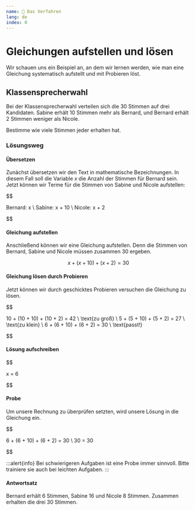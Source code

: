 ```yaml
---
name: 📌 Das Verfahren
lang: de
index: 0
---
```


# Gleichungen aufstellen und lösen

Wir schauen uns ein Beispiel an, an dem wir lernen werden, wie man eine Gleichung systematisch aufstellt und mit Probieren löst.

## Klassensprecherwahl

Bei der Klassensprecherwahl verteilen sich die 30 Stimmen auf drei Kandidaten. Sabine erhält 10 Stimmen mehr als Bernard, und Bernard erhält 2 Stimmen weniger als Nicole. 

Bestimme wie viele Stimmen jeder erhalten hat.

### Lösungsweg

#### Übersetzen

Zunächst übersetzen wir den Text in mathematische Bezeichnungen. In diesem Fall soll die Variable $x$ die Anzahl der Stimmen für Bernard sein. Jetzt können wir Terme für die Stimmen von Sabine und Nicole aufstellen:

$$

Bernard: x \\
Sabine: x + 10 \\
Nicole: x + 2

$$

#### Gleichung aufstellen

Anschließend können wir eine Gleichung aufstellen. Denn die Stimmen von Bernard, Sabine und Nicole müssen zusammen 30 ergeben.

$$
x + (x + 10) + (x + 2) = 30
$$

#### Gleichung lösen durch Probieren

Jetzt können wir durch geschicktes Probieren versuchen die Gleichung zu lösen.

$$

10 + (10 + 10) + (10 + 2) = 42 \ \text{zu groß} \\
5 + (5 + 10) + (5 + 2) = 27 \ \text{zu klein} \\
6 + (6 + 10) + (6 + 2) = 30 \ \text{passt!}

$$


#### Lösung aufschreiben

$$

x = 6

$$

#### Probe

Um unsere Rechnung zu überprüfen setzten, wird unsere Lösung in die Gleichung ein.

$$

6 + (6 + 10) + (6 + 2) = 30 \\
30 = 30

$$

:::alert{info}
Bei schwierigeren Aufgaben ist eine Probe immer sinnvoll. Bitte trainiere sie auch bei leichten Aufgaben.
:::

#### Antwortsatz

Bernard erhält 6 Stimmen, Sabine 16 und Nicole 8 Stimmen. Zusammen erhalten die drei 30 Stimmen.